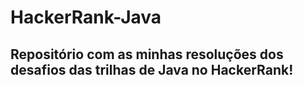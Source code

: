 # HackerRank-Java
## Repositório com as minhas resoluções dos desafios das trilhas de Java no HackerRank!
